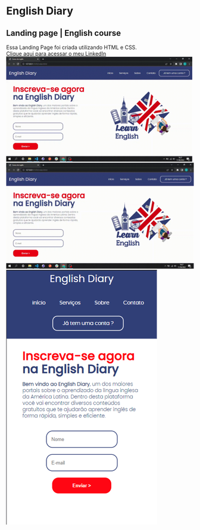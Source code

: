 # English Diary
## Landing page | English course

Essa Landing Page foi criada utilizando HTML e CSS. <br/>
<a href="https://www.linkedin.com/in/luana-reis-53946423b/"> Clique aqui para acessar o meu LinkedIn
<img src="https://raw.githubusercontent.com/luanareis00/english-diary/c1309116319bfb2321a42c5cd2ba64e79d61386a/components/images/2022-06-11-19-27-57_Trim.gif" width="500px"/>
![Alt Text](https://raw.githubusercontent.com/luanareis00/english-diary/c1309116319bfb2321a42c5cd2ba64e79d61386a/components/images/2022-06-11-19-27-57_Trim.gif)
<img src="https://raw.githubusercontent.com/luanareis00/english-diary/45d4b7a9edb58b0656b26878dc8d1a0b35302d9c/components/images/preview-responsive.png"/>
</a>
